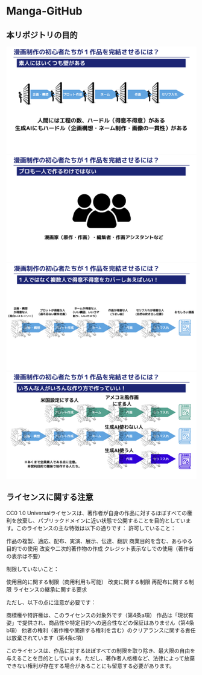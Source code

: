 # Manga-GitHub

## 本リポジトリの目的
![slide1](/images/slide1.png)
![slide2](/images/slide2.png)
![slide3](/images/slide3.png)
![slide4](/images/slide4.png)

## ライセンスに関する注意
CC0 1.0 Universalライセンスは、著作者が自身の作品に対するほぼすべての権利を放棄し、パブリックドメインに近い状態で公開することを目的としています。このライセンスの主な特徴は以下の通りです：
許可していること：

作品の複製、適応、配布、実演、展示、伝達、翻訳
商業目的を含む、あらゆる目的での使用
改変や二次的著作物の作成
クレジット表示なしでの使用（著作者の表示は不要）

制限していないこと：

使用目的に関する制限（商用利用も可能）
改変に関する制限
再配布に関する制限
ライセンスの継承に関する要求

ただし、以下の点に注意が必要です：

商標権や特許権は、このライセンスの対象外です（第4条a項）
作品は「現状有姿」で提供され、商品性や特定目的への適合性などの保証はありません（第4条b項）
他者の権利（著作権や関連する権利を含む）のクリアランスに関する責任は放棄されています（第4条c項）

このライセンスは、作品に対するほぼすべての制限を取り除き、最大限の自由を与えることを目的としています。ただし、著作者人格権など、法律によって放棄できない権利が存在する場合があることにも留意する必要があります。
